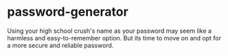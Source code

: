 # password-generator
Using your high school crush's name as your password may seem like a harmless and easy-to-remember option. But its time to move on and opt for a more secure and reliable password.
